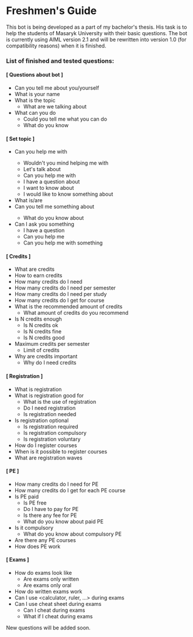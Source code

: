# Freshmen's Guide

This bot is being developed as a part of my bachelor's thesis.
His task is to help the students of Masaryk University with their basic questions.
The bot is currently using AIML version 2.1 and will be rewritten into version 1.0 (for compatibility reasons) when it is finished.

### List of finished and tested questions:

#### [ Questions about bot ]
* Can you tell me about you/yourself
* What is your name
* What is the topic
    * What are we talking about
* What can you do
    * Could you tell me what you can do
    * What do you know


#### [ Set topic ]
* Can you help me with <topic>
    * Wouldn't you mind helping me with <topic>
    * Let's talk about <topic>
    * Can you help me with <topic>
    * I have a question about <topic>
    * I want to know about <topic>
    * I would like to know something about <topic>
* What is/are <topic>    
* Can you tell me something about <topic>
    * What do you know about <topic>
* Can I ask you something
    * I have a question
    * Can you help me
    * Can you help me with something
    
    
#### [ Credits ]
* What are credits 
* How to earn credits
* How many credits do I need
* How many credits do I need per semester
* How many credits do I need per study
* How many credits do I get for course
* What is the recommended amount of credits
    * What amount of credits do you recommend
* Is N credits enough
    * Is N credits ok
    * Is N credits fine
    * Is N credits good
* Maximum credits per semester
    * Limit of credits
* Why are credits important
    * Why do I need credits

    
#### [ Registration ]
* What is registration
* What is registration good for
    * What is the use of registration
    * Do I need registration
    * Is registration needed
* Is registration optional
    * Is registration required
    * Is registration compulsory
    * Is registration voluntary
* How do I register courses
* When is it possible to register courses
* What are registration waves


#### [ PE ]
* How many credits do I need for PE
* How many credits do I get for each PE course
* Is PE paid
    * Is PE free
    * Do I have to pay for PE
    * Is there any fee for PE
    * What do you know about paid PE    
* Is it compulsory
    * What do you know about compulsory PE
* Are there any PE courses
* How does PE work

#### [ Exams ]
* How do exams look like
    * Are exams only written
    * Are exams only oral
* How do written exams work
* Can I use <calculator, ruler, ...> during exams
* Can I use cheat sheet during exams
    * Can I cheat during exams
    * What if I cheat during exams

    
New questions will be added soon.